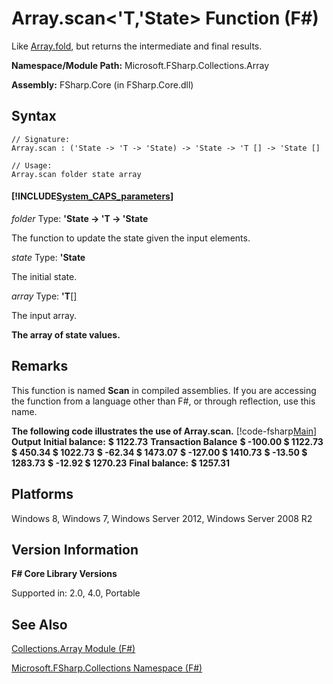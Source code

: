 # Array.scan<'T,'State> Function (F#)

Like [Array.fold](http://msdn.microsoft.com/en-us/library/5ed9dd3b-3694-4567-94d0-fd9a24474e09), but returns the intermediate and final results.

**Namespace/Module Path:** Microsoft.FSharp.Collections.Array

**Assembly:** FSharp.Core (in FSharp.Core.dll)


## Syntax

```
// Signature:
Array.scan : ('State -> 'T -> 'State) -> 'State -> 'T [] -> 'State []

// Usage:
Array.scan folder state array
```

#### [!INCLUDE[System_CAPS_parameters](//System/Token/System_CAPS_parameters_md.md)]
*folder*
Type: **'State -&gt; 'T -&gt; 'State**


The function to update the state given the input elements.


*state*
Type: **'State**


The initial state.


*array*
Type: **'T**[[]](http://msdn.microsoft.com/en-us/library/def20292-9aae-4596-9275-b94e594f8493)


The input array.



**The array of state values.**
## Remarks
This function is named **Scan** in compiled assemblies. If you are accessing the function from a language other than F#, or through reflection, use this name.

**The following code illustrates the use of Array.scan.**
[!code-fsharp[Main](snippets/fsarrays/snippet35.fs)]
**Output**
**Initial balance:**
**$   1122.73**
**Transaction   Balance**
**$   -100.00 $   1122.73**
**$    450.34 $   1022.73**
**$    -62.34 $   1473.07**
**$   -127.00 $   1410.73**
**$    -13.50 $   1283.73**
**$    -12.92 $   1270.23**
**Final balance:**
**$   1257.31**
## Platforms
Windows 8, Windows 7, Windows Server 2012, Windows Server 2008 R2


## Version Information
**F# Core Library Versions**

Supported in: 2.0, 4.0, Portable




## See Also
[Collections.Array Module &#40;F&#35;&#41;](Collections.Array+Module+%28FSharp%29.md)

[Microsoft.FSharp.Collections Namespace &#40;F&#35;&#41;](Microsoft.FSharp.Collections+Namespace+%28FSharp%29.md)

